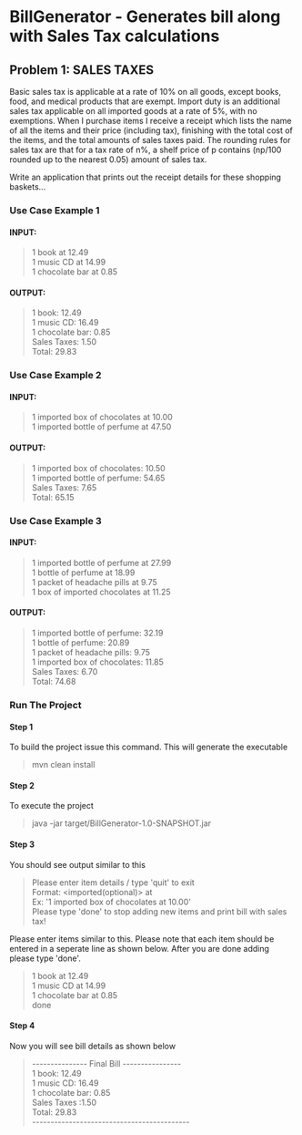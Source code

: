 # BillGenerator - Generates bill along with Sales Tax calculations

## Problem 1: SALES TAXES
Basic sales tax is applicable at a rate of 10% on all goods, except books, food, and medical products that are exempt. Import duty is an additional sales tax
applicable on all imported goods at a rate of 5%, with no exemptions. When I purchase items I receive a receipt which lists the name of all the items and their price (including tax), finishing with the total cost of the items,
and the total amounts of sales taxes paid.  The rounding rules for sales tax are that for a tax rate of n%, a shelf price of p contains (np/100 rounded up to the nearest 0.05) amount of sales tax.

Write an application that prints out the receipt details for these shopping baskets...

### Use Case Example 1
#### INPUT:
> 1 book at 12.49  
> 1 music CD at 14.99  
> 1 chocolate bar at 0.85
#### OUTPUT:
> 1 book: 12.49  
> 1 music CD: 16.49  
> 1 chocolate bar: 0.85  
> Sales Taxes: 1.50  
> Total: 29.83  


### Use Case Example 2
#### INPUT:
> 1 imported box of chocolates at 10.00  
> 1 imported bottle of perfume at 47.50  
#### OUTPUT:
> 1 imported box of chocolates: 10.50  
> 1 imported bottle of perfume: 54.65  
> Sales Taxes: 7.65  
> Total: 65.15


### Use Case Example 3
#### INPUT:
> 1 imported bottle of perfume at 27.99  
> 1 bottle of perfume at 18.99  
> 1 packet of headache pills at 9.75  
> 1 box of imported chocolates at 11.25
#### OUTPUT:
> 1 imported bottle of perfume: 32.19  
> 1 bottle of perfume: 20.89  
> 1 packet of headache pills: 9.75  
> 1 imported box of chocolates: 11.85  
> Sales Taxes: 6.70  
> Total: 74.68

### Run The Project
#### Step 1
To build the project issue this command. This will generate the executable
> mvn clean install


#### Step 2
To execute the project
>java -jar target/BillGenerator-1.0-SNAPSHOT.jar 

#### Step 3
You should see output similar to this

>Please enter item details / type 'quit' to exit </br>
>Format: <quantity> <imported(optional)> <description> at <price> </br>
>Ex: '1 imported box of chocolates at 10.00' </br>
>Please type 'done' to stop adding new items and print bill with sales tax! </br>

Please enter items similar to this. Please note that each item should be entered in a seperate line as shown below. After you are done adding please type 'done'.
>1 book at 12.49 </br>
>1 music CD at 14.99 </br>
>1 chocolate bar at 0.85 </br>
>done </br>

#### Step 4
Now you will see bill details as shown below

> --------------- Final Bill ---------------- </br>
>1 book: 12.49 </br>
>1 music CD: 16.49 </br>
>1 chocolate bar: 0.85 </br>
>Sales Taxes :1.50 </br>
>Total: 29.83 </br>
> ------------------------------------------- </br>








